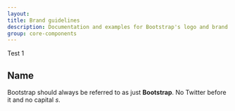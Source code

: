 ```yaml
---
layout: 
title: Brand guidelines
description: Documentation and examples for Bootstrap's logo and brand usage guidelines.
group: core-components
---
```


Test 1

## Name

Bootstrap should always be referred to as just **Bootstrap**. No Twitter before it and no capital _s_.